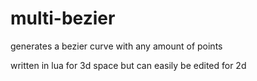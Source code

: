 # multi-bezier
generates a bezier curve with any amount of points

written in lua for 3d space but can easily be edited for 2d
